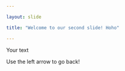 ```yaml
---

layout: slide

title: "Welcome to our second slide! Hoho"

---
```


Your text

Use the left arrow to go back!
